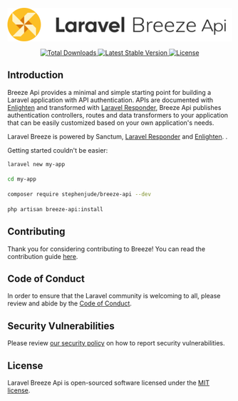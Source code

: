 <p align="center"><img src="/art/logo.svg" alt="Logo Laravel Breeze Api"></p>

<p align="center">
    <a href="https://packagist.org/packages/stephenjude/breeze-api">
        <img src="https://img.shields.io/packagist/dt/stephenjude/breeze-api" alt="Total Downloads">
    </a>
    <a href="https://packagist.org/packages/stephenjude/breeze-api">
        <img src="https://img.shields.io/packagist/v/stephenjude/breeze-api" alt="Latest Stable Version">
    </a>
    <a href="https://packagist.org/packages/stephenjude/breeze-api">
        <img src="https://img.shields.io/packagist/l/stephenjude/breeze-api" alt="License">
    </a>
</p>

## Introduction

Breeze Api provides a minimal and simple starting point for building a Laravel application with API authentication. APIs
are documented with [Enlighten](https://github.com/StydeNet/enlighten) and transformed
with [Laravel Responder](https://github.com/flugg/laravel-responder), Breeze Api publishes authentication controllers, routes
and data transformers to your application that can be easily customized based on your own application's needs.

Laravel Breeze is powered by Sanctum, [Laravel Responder](https://github.com/flugg/laravel-responder)
and [Enlighten](https://github.com/StydeNet/enlighten). .

Getting started couldn't be easier:

```bash
laravel new my-app

cd my-app

composer require stephenjude/breeze-api --dev

php artisan breeze-api:install
```

## Contributing

Thank you for considering contributing to Breeze! You can read the contribution guide [here](.github/CONTRIBUTING.md).

## Code of Conduct

In order to ensure that the Laravel community is welcoming to all, please review and abide by
the [Code of Conduct](.github/CODE_OF_CONDUCT.md).

## Security Vulnerabilities

Please review [our security policy](https://github.com/stephenjude/breeze-api/security/policy) on how to report security
vulnerabilities.

## License

Laravel Breeze Api is open-sourced software licensed under the [MIT license](LICENSE.md).
